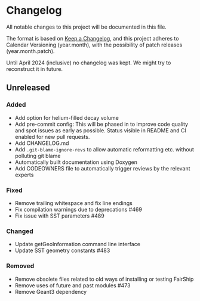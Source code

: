 # Changelog

All notable changes to this project will be documented in this file.

The format is based on [Keep a
Changelog](https://keepachangelog.com/en/1.1.0/), and this project adheres to
Calendar Versioning (year.month), with the possibility of patch releases
(year.month.patch).

Until April 2024 (inclusive) no changelog was kept. We might try to reconstruct
it in future.

## Unreleased

### Added

* Add option for helium-filled decay volume
* Add pre-commit config: This will be phased in to improve code quality and spot issues as early as possible. Status visible in README and CI enabled for new pull requests.
* Add CHANGELOG.md
* Add `.git-blame-ignore-revs` to allow automatic reformatting etc. without polluting git blame
* Automatically built documentation using Doxygen
* Add CODEOWNERS file to automatically trigger reviews by the relevant experts

### Fixed

* Remove trailing whitespace and fix line endings
* Fix compilation warnings due to deprecations #469
* Fix issue with SST parameters #489

### Changed

* Update getGeoInformation command line interface
* Update SST geometry constants #483

### Removed

* Remove obsolete files related to old ways of installing or testing FairShip
* Remove uses of future and past modules #473
* Remove Geant3 dependency
